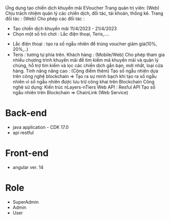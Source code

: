 Ứng dụng tạo chiến dịch khuyến mãi EVoucher
Trang quản trị viên: (Web)
 Chịu trách nhiệm quản lý các chiến dịch, đối tác, tài khoản, thống kê.
Trang đối tác : (Web)
Cho phép các đối tác :
 + Tạo chiến dịch khuyến mãi 11/4/2023 - 21/4/2023
 + Chọn một số trò chơi : Lắc điện thoại, Teris,....
 - Lắc điện thoại : tạo ra số ngẫu nhiên để trúng voucher giảm giá(10%, 20%,..)
 - Teris : tương tự phía trên.
Khách hàng : (Mobile/Web)
Cho phép tham gia nhiều chương trình khuyến mãi để tìm kiếm mã khuyến mãi và quản lý chúng, 
hỗ trợ tìm kiếm và lọc các chiến dịch gần bạn, mới nhất, loại cửa hàng.
Tính năng nâng cao : (Cộng điểm thêm)
Tạo số ngẫu nhiên dựa trên công nghệ blockchain => Tạo ra sự minh bạch khi tạo ra số ngẫu nhiên vì số ngẫu nhiên được lưu trữ công khai trên Blockchain
Công nghệ sử dụng:
Kiến trúc nLayers-nTiers
Web API : Resful API
Tạo số ngẫu nhiên trên Blockchain => ChainLink (Web Service)





# Back-end 
- java application - CDK 17.0
- api restful

# Front-end
- angular ver. 14

# Role
- SuperAdmin
- Admin
- User
